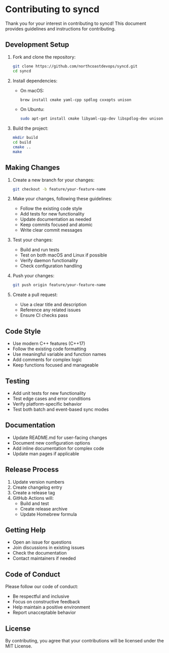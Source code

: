 # Contributing to syncd

Thank you for your interest in contributing to syncd! This document provides guidelines and instructions for contributing.

## Development Setup

1. Fork and clone the repository:
   ```bash
   git clone https://github.com/northcoastdevops/syncd.git
   cd syncd
   ```

2. Install dependencies:
   - On macOS:
     ```bash
     brew install cmake yaml-cpp spdlog cxxopts unison
     ```
   - On Ubuntu:
     ```bash
     sudo apt-get install cmake libyaml-cpp-dev libspdlog-dev unison xxhash libxxhash-dev nlohmann-json3-dev
     ```

3. Build the project:
   ```bash
   mkdir build
   cd build
   cmake ..
   make
   ```

## Making Changes

1. Create a new branch for your changes:
   ```bash
   git checkout -b feature/your-feature-name
   ```

2. Make your changes, following these guidelines:
   - Follow the existing code style
   - Add tests for new functionality
   - Update documentation as needed
   - Keep commits focused and atomic
   - Write clear commit messages

3. Test your changes:
   - Build and run tests
   - Test on both macOS and Linux if possible
   - Verify daemon functionality
   - Check configuration handling

4. Push your changes:
   ```bash
   git push origin feature/your-feature-name
   ```

5. Create a pull request:
   - Use a clear title and description
   - Reference any related issues
   - Ensure CI checks pass

## Code Style

- Use modern C++ features (C++17)
- Follow the existing code formatting
- Use meaningful variable and function names
- Add comments for complex logic
- Keep functions focused and manageable

## Testing

- Add unit tests for new functionality
- Test edge cases and error conditions
- Verify platform-specific behavior
- Test both batch and event-based sync modes

## Documentation

- Update README.md for user-facing changes
- Document new configuration options
- Add inline documentation for complex code
- Update man pages if applicable

## Release Process

1. Update version numbers
2. Create changelog entry
3. Create a release tag
4. GitHub Actions will:
   - Build and test
   - Create release archive
   - Update Homebrew formula

## Getting Help

- Open an issue for questions
- Join discussions in existing issues
- Check the documentation
- Contact maintainers if needed

## Code of Conduct

Please follow our code of conduct:
- Be respectful and inclusive
- Focus on constructive feedback
- Help maintain a positive environment
- Report unacceptable behavior

## License

By contributing, you agree that your contributions will be licensed under the MIT License. 